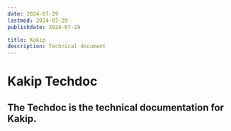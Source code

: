 ```yaml
---
date: 2024-07-29
lastmod: 2024-07-29
publishdate: 2024-07-29

title: Kakip
description: Technical document
---
```


# Kakip Techdoc

## The Techdoc is the technical documentation for Kakip.
